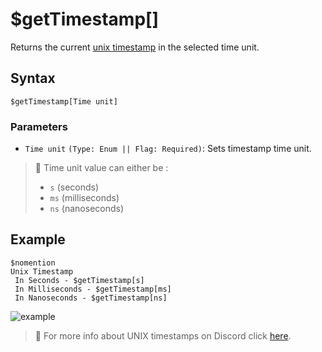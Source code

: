 # $getTimestamp[]
Returns the current [unix timestamp](https://www.unixtimestamp.com/) in the selected time unit.

## Syntax
```
$getTimestamp[Time unit]
```

### Parameters
- `Time unit` `(Type: Enum || Flag: Required)`: Sets timestamp time unit.

> 📝 Time unit value can either be :
> - `s` (seconds)
> - `ms` (milliseconds)
> - `ns` (nanoseconds)

## Example
```
$nomention
Unix Timestamp
 In Seconds - $getTimestamp[s]
 In Milliseconds - $getTimestamp[ms]
 In Nanoseconds - $getTimestamp[ns]
 ```
 ![example](https://user-images.githubusercontent.com/95774950/188307175-48845a0d-6229-46f3-80eb-f1f9d3fde974.png)
 
> 📄 For more info about UNIX timestamps on Discord click [here](../resources/discordTimestamps.md).
